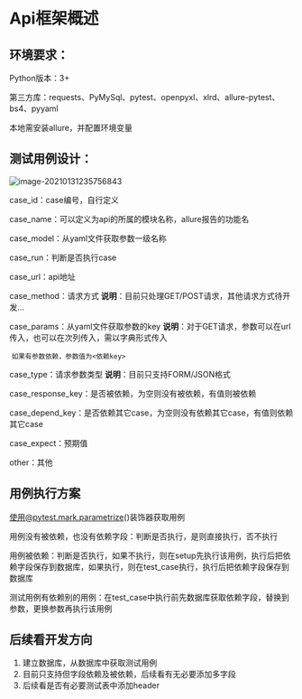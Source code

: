 # Api框架概述

##     环境要求：

Python版本：3+

第三方库：requests、PyMySql、pytest、openpyxl、xlrd、allure-pytest、bs4、pyyaml

本地需安装allure，并配置环境变量

## 测试用例设计：

![image-20210131235756843](C:\Users\83830\AppData\Roaming\Typora\typora-user-images\image-20210131235756843.png)

case_id：case编号，自行定义

case_name：可以定义为api的所属的模块名称，allure报告的功能名

case_model：从yaml文件获取参数一级名称

case_run：判断是否执行case

case_url：api地址 

case_method：请求方式  **说明**：目前只处理GET/POST请求，其他请求方式待开发...

case_params：从yaml文件获取参数的key **说明**：对于GET请求，参数可以在url传入，也可以在次列传入，需以字典形式传入

​						`如果有参数依赖，参数值为<依赖key>`

case_type：请求参数类型 **说明**：目前只支持FORM/JSON格式

case_response_key：是否被依赖，为空则没有被依赖，有值则被依赖

case_depend_key：是否依赖其它case，为空则没有依赖其它case，有值则依赖其它case

case_expect：预期值

other：其他

## 用例执行方案

使用@pytest.mark.parametrize()装饰器获取用例

用例没有被依赖，也没有依赖字段：判断是否执行，是则直接执行，否不执行

用例被依赖：判断是否执行，如果不执行，则在setup先执行该用例，执行后把依赖字段保存到数据库，如果执行，则在test_case执行，执行后把依赖字段保存到数据库

测试用例有依赖别的用例：在test_case中执行前先数据库获取依赖字段，替换到参数，更换参数再执行该用例

## 后续看开发方向

1. 建立数据库，从数据库中获取测试用例
2. 目前只支持但字段依赖及被依赖，后续看有无必要添加多字段
3. 后续看是否有必要测试表中添加header

